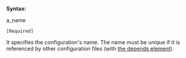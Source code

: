 **Syntax:**

<config-name>a_name</config-name>

`[Required]`

It specifies the configuration's name. The name must be unique if it is
referenced by other configuration files (with [the depends element]({{site.baseUrl}}/zk_config_ref/JAR_File's_config.xml/The_depends_Element)).


